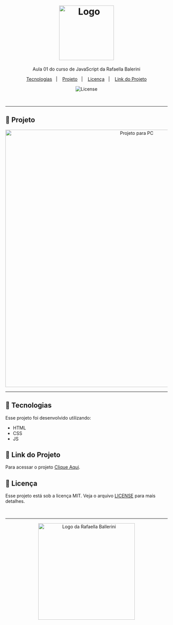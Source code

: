 <h1 align="center">
  <img alt="Logo" src="https://github.com/user-attachments/assets/9bf0460c-7f00-4f78-8826-705b75c470d0" width="170px">
</h1>

<p align="center">
  Aula 01 do curso de JavaScript da Rafaella Balerini
</p>

<p align="center">
  <a href="#-tecnologias">Tecnologias</a>&nbsp;&nbsp;&nbsp;|&nbsp;&nbsp;&nbsp;
  <a href="#-projeto">Projeto</a>&nbsp;&nbsp;&nbsp;|&nbsp;&nbsp;&nbsp;
  <a href="#-licença">Licença</a>&nbsp;&nbsp;&nbsp;|&nbsp;&nbsp;&nbsp;
  <a href="#-link-do-projeto">Link do Projeto</a>
</p>

<p align="center">
  <img alt="License" src="https://img.shields.io/static/v1?label=license&message=MIT&color=0F172A&labelColor=1D4ED8">
</p>

<br>

---

## 📂 Projeto

<p align="center">
  <img alt="Projeto para PC" src="https://github.com/user-attachments/assets/5a4a3c7d-f26d-40d1-bc98-316a6c18e6e7" width="800px">
</p>

---

## 🚀 Tecnologias

Esse projeto foi desenvolvido utilizando:

- HTML
- CSS
- JS

## 🔗 Link do Projeto

Para acessar o projeto <a href="" target="_blank">Clique Aqui</a>.

## 📝 Licença

Esse projeto está sob a licença MIT. Veja o arquivo [LICENSE](./LICENSE) para mais detalhes.

<br>

---

<p align="center">
  <img alt="Logo da Rafaella Ballerini" src="https://github.com/user-attachments/assets/7508bdf8-41d5-4365-bd24-102f718fde8a" width="300px" />
</p>
